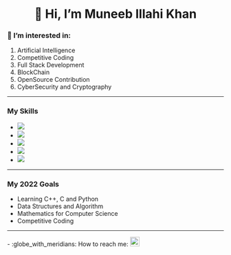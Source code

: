 <h1 align='center'>👋 Hi, I’m Muneeb Illahi Khan</h1>

<h3>👀 I’m interested in:</h3>
<ul style="list-style-type:disk;">
<li> Artificial Intelligence </li>
<li> Competitive Coding </li>
<li> Full Stack Development </li>
<li> BlockChain </li>
<li> OpenSource Contribution </li>
<li> CyberSecurity and Cryptography </li>
</ul>
<hr>
<h3> My Skills </h3>
<ul>
<li> <a href='#'><img src='https://img.shields.io/badge/C++-%2300599C?style=for-the-badge&logo=c%2B%2B&logoColor=white'/></a> </li>
<li> <a href='#'><img src='https://img.shields.io/badge/Python-%233776AB?style=for-the-badge&logo=python&logoColor=white'/></a> </li>
<li> <a href='#'><img src='https://img.shields.io/badge/C-%23A8B9CC?style=for-the-badge&logo=c&logoColor=black'/></a> </li>
<li> <a href='#'><img src='https://img.shields.io/badge/HTML5-%23E34F26?style=for-the-badge&logo=c%2B%2B&logoColor=white'/></a> </li>
<li> <a href='#'><img src='https://img.shields.io/badge/CSS3-%231572B6?style=for-the-badge&logo=c%2B%2B&logoColor=white'/></a> </li> 
</ul>
<hr>
<h3> My 2022 Goals </h3>
<ul>
<li> Learning C++, C and Python </li>
<li> Data Structures and Algorithm </li>
<li> Mathematics for Computer Science </li>
<li> Competitive Coding </li>
</ul>
<hr>
- :globe_with_meridians: How to reach me:
<a href='mailto:muneebk015@gmail.com'><img width="22px" src='https://user-images.githubusercontent.com/79097096/134176692-1ebfc3a0-99b7-4f96-8874-52c8fab4794b.png'/></a>

<!---
muneeb-i-khan/muneeb-i-khan is a ✨ special ✨ repository because its `README.md` (this file) appears on your GitHub profile.
You can click the Preview link to take a look at your changes.
--->
